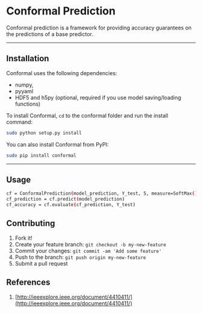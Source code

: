 # Conformal Prediction

Conformal prediction is a framework for providing accuracy guarantees on the predictions
of a base predictor.

------------------


## Installation

Conformal uses the following dependencies:

- numpy,
- pyyaml
- HDF5 and h5py (optional, required if you use model saving/loading functions)

To install Conformal, `cd` to the conformal folder and run the install command:
```sh
sudo python setup.py install
```

You can also install Conformal from PyPI:
```sh
sudo pip install conformal
```

------------------


## Usage
```sh
cf = ConformalPrediction(model_prediction, Y_test, 5, measure=SoftMax(), threshold_mode=0)
cf_prediction = cf.predict(model_prediction)
cf_accuracy = cf.evaluate(cf_prediction, Y_test)
```

## Contributing

1. Fork it!
2. Create your feature branch: `git checkout -b my-new-feature`
3. Commit your changes: `git commit -am 'Add some feature'`
4. Push to the branch: `git push origin my-new-feature`
5. Submit a pull request

## References

1. [http://ieeexplore.ieee.org/document/4410411/](http://ieeexplore.ieee.org/document/4410411/)